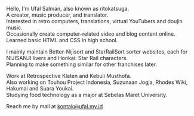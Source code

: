 Hello, I'm Ufal Salman, also known as ritokatsuga.<br>
A creator, music producer, and translator.<br>
Interested in retro computers, translations, virtual YouTubers and doujin music.<br>
Occasionally create computer-related video and blog content online.<br>
Learned basic HTML and CSS in high school.

I mainly maintain Better-Nijisort and StarRailSort sorter websites, each for NIJISANJI livers and Honkai: Star Rail characters.<br>
Planning to make something similar for other franchises later.

Work at Retrospective Klaten and Kebuli Musthofa.<br>
Also working on Touhou Project Indonesia, Suzunaan Jogja, Rhodes Wiki, Hakumai and Suara Youkai.<br>
Studying food technology as a major at Sebelas Maret University.

Reach me by mail at kontak@ufal.my.id

<!---
ritokatsuga/ritokatsuga is a ✨ special ✨ repository because its `README.md` (this file) appears on your GitHub profile.
You can click the Preview link to take a look at your changes.
--->
